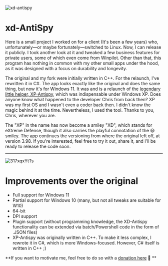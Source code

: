 ![xd-antispy](https://github.com/builtbybel/xd-AntiSpy/assets/57478606/ba1864f8-37a4-41c8-856c-9c16230f8faa)

# xd-AntiSpy
Here is a small project I worked on for a client (It's been a few years) who, unfortunately—or maybe fortunately—switched to Linux. Now, I can release it publicly. I took another look at it and tweaked a few business features for private users, some of which even come from Winpilot. Other than that, this program has nothing in common with my other small apps under the hood, as it was designed with a focus on durability and longevity.

The original and my fork were initially written in C++. For the relaunch, I've rewritten it in C#. The app looks exactly like the original and does the same thing, but now it's for Windows 11. It was and is a relaunch of the [legendary little helper, XP-Antispy](https://xp-antispy.org/en/), which was indispensable under Windows XP. Does anyone know what happened to the developer Chris from back then? XP was my first OS and I wasn't even a coder back then. I didn't know the magic behind it at the time. Nevertheless, I used the tool. Thanks to you, Chris, wherever you are.

The "XP" in the name has now become a smiley "XD", which stands for eXtreme Defense, though it also carries the playful connotation of the 😆 smiley. The app continues the versioning from where the original left off, at version 3.98. If you're interested, feel free to try it out, share it, and I'll be ready to release the code soon.


---

![317xqxYtTs](https://github.com/builtbybel/xd-AntiSpy/assets/57478606/6a4d9111-afb5-417e-b4f7-60da6d999f13)

# Improvements over the original
- Full support for Windows 11
- Partial support for Windows 10 (many, but not all tweaks are suitable for W10)
- 64-bit
- DPI support
- Plugin support (without programming knowledge, the XD-Antispy functionality can be extended via batch/Powershell code in the form of .JSON files)
- XP-Antispy was originally written in C++. To make it less complex, I rewrote it in C#, which is more Windows-focused. However, C# itself is written in C++ ;)

**If you want to motivate me, feel free to do so with a [donation here](https://www.paypal.com/donate?hosted_button_id=MY7HX4QLYR4KG) 💝 **


